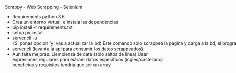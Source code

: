 Scrappy - Web Scrapping - Selenium

- Requirements python 3.6
- Crea un entorno virtual, e instala las dependencias
- pip install -r requirements.txt
- setup.py install
- server.cli -u <option> (Si pones opcion 'y' vas a actualizar la bd)
    * Este comando solo scrappea la pagina y carga a la bd, el programa finaliza una ves se scrappea la pagina.
- server.cli (levanta la api para consumir los datos scrappeados) 
- Aun falta mejoras:
    Liempienza de data (solo saltos de linea)
    Usar expresiones regulares para extraer datos especificos (ingles/castellano)
    beneficios y requisitos tendria que ser un array